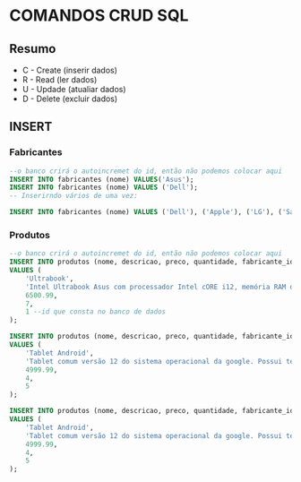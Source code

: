 # COMANDOS CRUD SQL

## Resumo

- C - Create (inserir dados)
- R - Read (ler dados)
- U - Updade (atualiar dados)
- D - Delete (excluir dados)

## INSERT
### Fabricantes
``` sql
--o banco crirá o autoincremet do id, então não podemos colocar aqui
INSERT INTO fabricantes (nome) VALUES('Asus');
INSERT INTO fabricantes (nome) VALUES ('Dell');
-- Inserirndo vários de uma vez:

INSERT INTO fabricantes (nome) VALUES ('Dell'), ('Apple'), ('LG'), ('Samsung'), ('Brastemp');
```
### Produtos
``` sql
--o banco crirá o autoincremet do id, então não podemos colocar aqui
INSERT INTO produtos (nome, descricao, preco, quantidade, fabricante_id) 
VALUES (
    'Ultrabook',
    'Intel Ultrabook Asus com processador Intel cORE i12, memória RAM de 16GB e Windows 11',
    6500.99,
    7,
    1 --id que consta no banco de dados
);

INSERT INTO produtos (nome, descricao, preco, quantidade, fabricante_id) 
VALUES (
    'Tablet Android',
    'Tablet comum versão 12 do sistema operacional da google. Possui tela de 10 polegadas e armazenamento de 64GB',
    4999.99,
    4,
    5 
);

INSERT INTO produtos (nome, descricao, preco, quantidade, fabricante_id) 
VALUES (
    'Tablet Android',
    'Tablet comum versão 12 do sistema operacional da google. Possui tela de 10 polegadas e armazenamento de 64GB',
    4999.99,
    4,
    5 
);





````